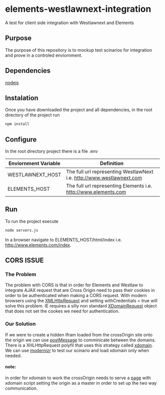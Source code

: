 # elements-westlawnext-integration
A test for client side integration with Westlawnext and Elements

## Purpose
The purpose of this repository is to mockup test scinarios for integration and prove in a controled enviornment.

## Dependencies
[nodejs](https://nodejs.org/)

## Instalation
Once you have downloaded the project and all dependencies, in the root directory of the project run
```bash
npm install
```

## Configure
In the root directory project there is a file .env

Enviornment Variable | Definition
---|---
WESTLAWNEXT_HOST | The full url representing WestlawNext i.e. http://www.westlawnext.com
ELEMENTS_HOST | The full url representing Elements i.e. http://www.elements.com

## Run
To run the project execute 
```bash
node servers.js
```
In a browser navigate to ELEMENTS_HOST/html/index i.e. http://www.elements.com/index.

## CORS ISSUE
### The Problem
The problem with CORS is that in order for Elements and Westlaw to integrate AJAX request that are Cross Origin need to pass their cookies in order to be authenticated when making a CORS request. With modern browsers using the [XMLHttpRequest](https://developer.mozilla.org/en-US/docs/Web/API/XMLHttpRequest/Using_XMLHttpRequest) and setting withCredentials = true will solve this problem. 
IE requires a silly non standard [XDomainRequest](https://msdn.microsoft.com/en-us/library/cc288060%28v=vs.85%29.aspx) object that does not set the cookes we need for authentication.
### Our Solution
If we were to create a hidden Ifram loaded from the crossOrigin site onto the origin we can use [postMessage](https://developer.mozilla.org/en-US/docs/Web/API/Window/postMessage) to comminicate between the domains. There is a XHLHttpRequest polyfil that uses this strategy called [xdomain](https://github.com/jpillora/xdomain). We can use [modernizr](http://modernizr.com/) to test our scinario and load xdomain only when needed.
#### note:
in order for xdomain to work the crossOrigin needs to serve a [page](https://github.com/jpillora/xdomain#quick-usage) with xdomain script setting the origin as a master in order to set up the two way communication.
